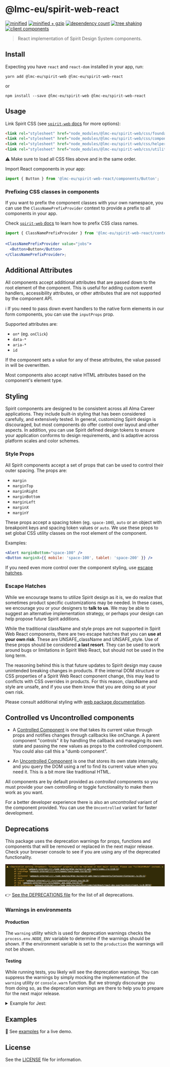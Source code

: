 # @lmc-eu/spirit-web-react

[![minified](https://badgen.net/bundlephobia/min/@lmc-eu/spirit-web-react)](https://bundlephobia.com/package/@lmc-eu/spirit-web-react)
[![minified + gzip](https://badgen.net/bundlephobia/minzip/@lmc-eu/spirit-web-react)](https://bundlephobia.com/package/@lmc-eu/spirit-web-react)
[![dependency count](https://badgen.net/bundlephobia/dependency-count/@lmc-eu/spirit-web-react)](https://bundlephobia.com/package/@lmc-eu/spirit-web-react)
[![tree shaking](https://badgen.net/bundlephobia/tree-shaking/@lmc-eu/spirit-web-react)](https://bundlephobia.com/package/@lmc-eu/spirit-web-react)
[![client components](https://badgen.net/badge/client%20components/supported/green)](https://bundlephobia.com/package/@lmc-eu/spirit-web-react)

> React implementation of Spirit Design System components.

## Install

Expecting you have `react` and `react-dom` installed in your app, run:

```shell
yarn add @lmc-eu/spirit-web @lmc-eu/spirit-web-react
```

or

```shell
npm install --save @lmc-eu/spirit-web @lmc-eu/spirit-web-react
```

## Usage

Link Spirit CSS (see [`spirit-web` docs][web-docs] for more options):

```html
<link rel="stylesheet" href="node_modules/@lmc-eu/spirit-web/css/foundation.min.css" />
<link rel="stylesheet" href="node_modules/@lmc-eu/spirit-web/css/components.min.css" />
<link rel="stylesheet" href="node_modules/@lmc-eu/spirit-web/css/helpers.min.css" />
<link rel="stylesheet" href="node_modules/@lmc-eu/spirit-web/css/utilities.min.css" />
```

⚠️ Make sure to load all CSS files above and in the same order.

Import React components in your app:

```jsx
import { Button } from '@lmc-eu/spirit-web-react/components/Button';
```

### Prefixing CSS classes in components

If you want to prefix the component classes with your own namespace, you can use the `ClassNamePrefixProvider` context to provide a prefix to all components in your app.

Check [`spirit-web` docs][web-pkg-prefixes] to learn how to prefix CSS class names.

```jsx
import { ClassNamePrefixProvider } from '@lmc-eu/spirit-web-react/context/ClassNamePrefixContext';

<ClassNamePrefixProvider value="jobs">
  <Button>Button</Button>
</ClassNamePrefixProvider>;
```

## Additional Attributes

All components accept additional attributes that are passed down to the root element of the component.
This is useful for adding custom event handlers, accessibility attributes, or other attributes that
are not supported by the component API.

ℹ️ If you need to pass down event handlers to the native form elements in our form components,
you can use the `inputProps` prop.

Supported attributes are:

- `on*` (eg. `onClick`)
- `data-*`
- `aria-*`
- `id`

If the component sets a value for any of these attributes, the value passed in will be overwritten.

Most components also accept native HTML attributes based on the component's element type.

## Styling

Spirit components are designed to be consistent across all Alma Career applications. They include built-in styling that has been
considered carefully, and extensively tested. In general, customizing Spirit design is discouraged, but most components
do offer control over layout and other aspects. In addition, you can use Spirit defined design tokens to ensure your
application conforms to design requirements, and is adaptive across platform scales and color schemes.

### Style Props

All Spirit components accept a set of props that can be used to control their outer spacing. The props are:

- `margin`
- `marginTop`
- `marginRight`
- `marginBottom`
- `marginLeft`
- `marginX`
- `marginY`

These props accept a spacing token (eg. `space-100`), `auto` or an object with breakpoint keys and spacing token
values or `auto`. We use these props to set global CSS utility classes on the root element of the component.

Examples:

```jsx
<Alert marginBottom="space-100" />
<Button marginX={{ mobile: 'space-100', tablet: 'space-200' }} />
```

If you need even more control over the component styling, use [escape hatches](#escape-hatches).

### Escape Hatches

While we encourage teams to utilize Spirit design as it is, we do realize that sometimes product specific customizations
may be needed. In these cases, we encourage you or your designers to **talk to us**. We may be able to suggest
an alternative implementation strategy, or perhaps your design can help propose future Spirit additions.

While the traditional className and style props are not supported in Spirit Web React components, there are two escape
hatches that you can **use at your own risk**. These are UNSAFE_className and UNSAFE_style. Use of these props should be
considered **a last resort**. They can be used to work around bugs or limitations in Spirit Web React, but should
not be used in the long term.

The reasoning behind this is that future updates to Spirit design may cause unintended breaking changes in products.
If the internal DOM structure or CSS properties of a Spirit Web React component change, this may lead to conflicts
with CSS overrides in products. For this reason, className and style are unsafe, and if you use them know that you
are doing so at your own risk.

Please consult additional styling with [web package documentation][web-pkg-rebrand].

## Controlled vs Uncontrolled components

- A [Controlled Component][react-controlled] is one that takes its current
  value through props and notifies changes through callbacks like onChange.
  A parent component "controls" it by handling the callback and managing its own
  state and passing the new values as props to the controlled component.
  You could also call this a "dumb component".

- An [Uncontrolled Component][react-uncontrolled] is one that stores its own
  state internally, and you query the DOM using a ref to find its current value
  when you need it. This is a bit more like traditional HTML.

All components are by default provided as _controlled_ components so you must provide your own controlling or toggle functionality to make them work as you want.

For a better developer experience there is also an _uncontrolled_ variant of the component provided.
You can use the `Uncontrolled` variant for faster development.

## Deprecations

This package uses the deprecation warnings for props, functions and components that will be removed or replaced in the next major release.
Check your browser console to see if you are using any of the deprecated functionality.

![Deprecations in the Browser's console](https://github.com/lmc-eu/spirit-design-system/blob/main/static/deprecations-browser-console.png?raw=true)

👉 [See the DEPRECATIONS file][all-deprecations] for the list of all deprecations.

### Warnings in environments

#### Production

The `warning` utility which is used for deprecation warnings checks the `process.env.NODE_ENV` variable to determine if the warnings should be shown.
If the environment variable is set to the `production` the warnings will not be shown.

#### Testing

While running tests, you likely will see the deprecation warnings.
You can suppress the warnings by simply mocking the implementation of the `warning` utility or `console.warn` function.
But we strongly discourage you from doing so, as the deprecation warnings are there to help you to prepare for the next major release.

<details>
  <summary>Example for Jest:</summary>

```ts
beforeEach(() => {
  jest.spyOn(console, 'warn').mockImplementation(() => {});
});

afterEach(() => {
  console.warn.mockRestore();
});
```

</details>

## Examples

👀 See [examples] for a live demo.

## License

See the [LICENSE](LICENSE.md) file for information.

[all-deprecations]: https://github.com/lmc-eu/spirit-design-system/tree/main/packages/web-react/DEPRECATIONS.md
[examples]: https://spirit-design-system-storybook.netlify.app
[web-docs]: https://github.com/lmc-eu/spirit-design-system/tree/main/packages/web#readme
[web-pkg-rebrand]: https://github.com/lmc-eu/spirit-design-system/tree/main/packages/web#rebranding
[web-pkg-prefixes]: https://github.com/lmc-eu/spirit-design-system/blob/main/packages/web/README.md#prefixing-css-class-names
[react-controlled]: https://reactjs.org/docs/forms.html#controlled-components
[react-uncontrolled]: https://reactjs.org/docs/uncontrolled-components.html

